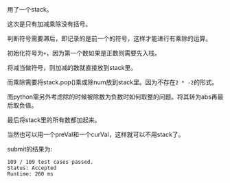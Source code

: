 用了一个stack。

这次是只有加减乘除没有括号。

判断符号需要滞后，即记录的是前一个的符号，这样才能进行有乘除的运算。

初始化符号为`+`，因为第一个数如果是正数则需要先入栈。

将减当做符号，则加减的数就直接放到stack里。

而乘除需要将stack.pop()乘或除num放到stack里。因为不存在`2 * -2`的形式。

而python需另外考虑除的时候被除数为负数时如何取整的问题。将其转为abs再最后取负值。

最后将stack里的所有数都加起来。

当然也可以用一个preVal和一个curVal，这样就可以不用stack了。

submit的结果为:
```
109 / 109 test cases passed.
Status: Accepted
Runtime: 260 ms
```
